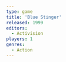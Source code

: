 ```yaml
---
type: game
title: 'Blue Stinger'
released: 1999
editors: 
  - Activision
players: 1
genres:
  - Action
---
```


